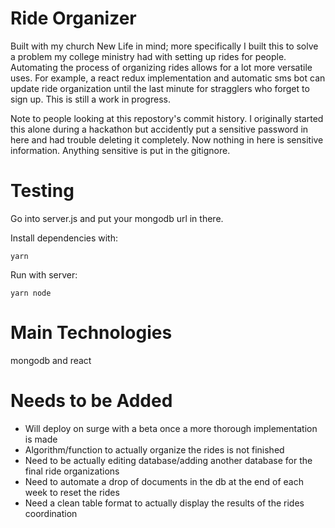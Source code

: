 # Ride Organizer
Built with my church New Life in mind; more specifically I built this to solve a problem my college ministry had with setting up rides for people. Automating the process of organizing rides allows for a lot more versatile uses. For example, a react redux implementation and automatic sms bot can update ride organization until the last minute for stragglers who forget to sign up. This is still a work in progress. 

Note to people looking at this repostory's commit history. I originally started this alone during a hackathon but accidently put a sensitive password in here and had trouble deleting it completely. Now nothing in here is sensitive information. Anything sensitive is 
put in the gitignore.

# Testing 
Go into server.js and put your mongodb url in there.

Install dependencies with:
```
yarn 
```

Run with server:
``` 
yarn node
```

# Main Technologies
mongodb and react

# Needs to be Added
* Will deploy on surge with a beta once a more thorough implementation is made
* Algorithm/function to actually organize the rides is not finished
* Need to be actually editing database/adding another database for the final ride organizations
* Need to automate a drop of documents in the db at the end of each week to reset the rides
* Need a clean table format to actually display the results of the rides coordination